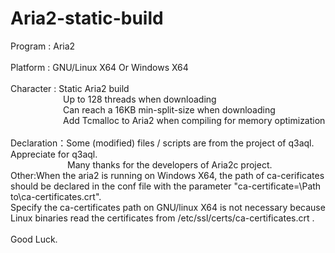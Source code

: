 # Aria2-static-build
Program : Aria2</br>
</br>
Platform : GNU/Linux X64 Or Windows X64</br>
</br>
Character : Static Aria2 build</br>
&ensp;&ensp;&ensp;&ensp;&ensp;&ensp;&ensp;&ensp;&ensp;&ensp;&ensp;&ensp;Up to 128 threads when downloading</br>
&ensp;&ensp;&ensp;&ensp;&ensp;&ensp;&ensp;&ensp;&ensp;&ensp;&ensp;&ensp;Can reach a 16KB min-split-size when downloading</br>
&ensp;&ensp;&ensp;&ensp;&ensp;&ensp;&ensp;&ensp;&ensp;&ensp;&ensp;&ensp;Add Tcmalloc to Aria2 when compiling for memory optimization</br>
</br>
Declaration：Some (modified) files / scripts are from the project of q3aql. Appreciate for q3aql.</br>
&ensp;&ensp;&ensp;&ensp;&ensp;&ensp;&ensp;&ensp;&ensp;&ensp;&ensp;&ensp;&ensp;Many thanks for the developers of Aria2c project.
</br>
Other:When the aria2 is running on Windows X64, the path of ca-cerificates should be declared in the conf file with the parameter "ca-certificate=\Path to\ca-certificates.crt". </br>
Specify the ca-certificates path on GNU/linux X64 is not necessary because Linux binaries read the certificates from /etc/ssl/certs/ca-certificates.crt .</br>
</br>
Good Luck.


